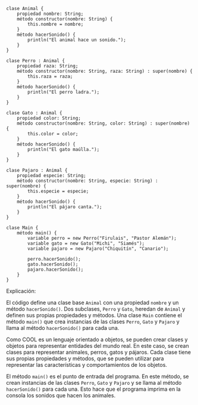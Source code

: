 ```cool
clase Animal {
    propiedad nombre: String;
    método constructor(nombre: String) {
        this.nombre = nombre;
    }
    método hacerSonido() {
        println("El animal hace un sonido.");
    }
}

clase Perro : Animal {
    propiedad raza: String;
    método constructor(nombre: String, raza: String) : super(nombre) {
        this.raza = raza;
    }
    método hacerSonido() {
        println("El perro ladra.");
    }
}

clase Gato : Animal {
    propiedad color: String;
    método constructor(nombre: String, color: String) : super(nombre) {
        this.color = color;
    }
    método hacerSonido() {
        println("El gato maúlla.");
    }
}

clase Pajaro : Animal {
    propiedad especie: String;
    método constructor(nombre: String, especie: String) : super(nombre) {
        this.especie = especie;
    }
    método hacerSonido() {
        println("El pájaro canta.");
    }
}

clase Main {
    método main() {
        variable perro = new Perro("Firulais", "Pastor Alemán");
        variable gato = new Gato("Michi", "Siamés");
        variable pajaro = new Pajaro("Chiquitín", "Canario");

        perro.hacerSonido();
        gato.hacerSonido();
        pajaro.hacerSonido();
    }
}
```

Explicación:

El código define una clase base `Animal` con una propiedad `nombre` y un método `hacerSonido()`. Dos subclases, `Perro` y `Gato`, heredan de `Animal` y definen sus propias propiedades y métodos. Una clase `Main` contiene el método `main()` que crea instancias de las clases `Perro`, `Gato` y `Pajaro` y llama al método `hacerSonido()` para cada una.

Como COOL es un lenguaje orientado a objetos, se pueden crear clases y objetos para representar entidades del mundo real. En este caso, se crean clases para representar animales, perros, gatos y pájaros. Cada clase tiene sus propias propiedades y métodos, que se pueden utilizar para representar las características y comportamientos de los objetos.

El método `main()` es el punto de entrada del programa. En este método, se crean instancias de las clases `Perro`, `Gato` y `Pajaro` y se llama al método `hacerSonido()` para cada una. Esto hace que el programa imprima en la consola los sonidos que hacen los animales.